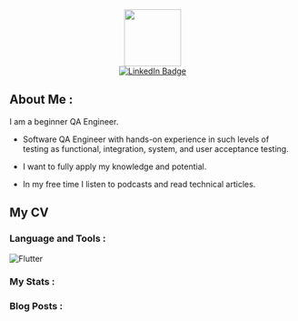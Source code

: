 <div id="header" align="center">
  <img src="https://media.giphy.com/media/11ZSwQNWba4YF2/giphy.gif" width="100"/>
  <div id="badges">
  <a href="https://www.linkedin.com/in/natalya-chernobrovina-b27b41250/">
    <img src="https://img.shields.io/badge/LinkedIn-blue?style=for-the-badge&logo=linkedin&logoColor=white" alt="LinkedIn Badge"/>
  </a>
  </div>
 <img src="https://komarev.com/ghpvc/?username=NatashaCher&style=flat-square&color=blue" alt=""/>
</div>

## About Me :
I am a beginner QA Engineer.
- Software QA Engineer with  hands-on experience in such levels of testing as functional, integration, system, and user acceptance testing.

- I want to fully apply my knowledge and potential.

- In my free time I listen to podcasts and read technical articles.

## My CV


### Language and Tools :
![Flutter](https://img.shields.io/badge/Flutter-090909?style=for-the-badge&logo=Flutter&logoColor=47C5FB)

### My Stats :

### Blog Posts :
<!-- BLOG-POST-LIST:START -->

<!-- BLOG-POST-LIST:END -->


